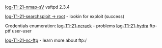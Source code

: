 [log-T1-21-nmap-sV](log-T1-21-nmap-sV.md)
vsftpd 2.3.4

[log-T1-21-searchsploit -> root](log-T1-21-searchsploit.md) - lookin for exploit (success)

Credentials enumeration:
[log-T1-21-ncrack](log-T1-21-ncrack.md) - problems
[log-T1-21-hydra](log-T1-21-hydra.md)
ftp-ptf
user-user

[log-T1-21-nc-ftp](log-T1-21-nc-ftp.md) - learn more about ftp:/